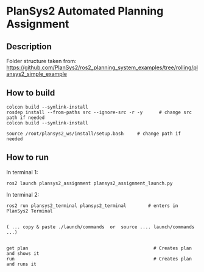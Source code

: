 # PlanSys2 Automated Planning Assignment

## Description
Folder structure taken from: https://github.com/PlanSys2/ros2_planning_system_examples/tree/rolling/plansys2_simple_example

## How to build

```
colcon build --symlink-install
rosdep install --from-paths src --ignore-src -r -y      # change src path if needed 
colcon build --symlink-install

source /root/plansys2_ws/install/setup.bash     # change path if needed
```

## How to run

In terminal 1:

```
ros2 launch plansys2_assignment plansys2_assignment_launch.py
```

In terminal 2:

```
ros2 run plansys2_terminal plansys2_terminal        # enters in PlanSys2 Terminal


( ... copy & paste ./launch/commands  or  source .... launch/commands ...)


get plan                                              # Creates plan and shows it
run                                                   # Creates plan and runs it
```
